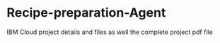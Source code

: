 # Recipe-preparation-Agent
IBM Cloud project details and files as well the complete project pdf file
